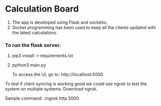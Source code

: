 # Calculation Board

1. The app is developed using Flask and socketio.
2. Socket programming has been used to keep all the clients updated with the latest calculations.

### To run the flask server.

1. pip3 install -r requirements.txt
2. python3 main.py

	To access the UI, go to: http://localhost:5000

To test if client syncing is working good we could use ngrok to test the system on multiple systems.
Download ngrok.

Sample command: ./ngrok http 5000